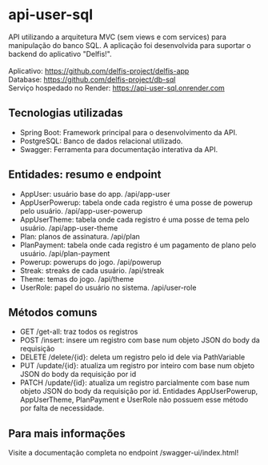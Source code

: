 # api-user-sql
API utilizando a arquitetura MVC (sem views e com services) para manipulação do banco SQL. A aplicação foi desenvolvida para suportar o backend do aplicativo "Delfis!".
<br/>
<br/>
Aplicativo: https://github.com/delfis-project/delfis-app
<br/>
Database: https://github.com/delfis-project/db-sql
<br/>
Serviço hospedado no Render: https://api-user-sql.onrender.com

## Tecnologias utilizadas
- Spring Boot: Framework principal para o desenvolvimento da API.
- PostgreSQL: Banco de dados relacional utilizado.
- Swagger: Ferramenta para documentação interativa da API.

## Entidades: resumo e endpoint
* AppUser: usuário base do app. /api/app-user  
* AppUserPowerup: tabela onde cada registro é uma posse de powerup pelo usuário. /api/app-user-powerup  
* AppUserTheme: tabela onde cada registro é uma posse de tema pelo usuário. /api/app-user-theme  
* Plan: planos de assinatura. /api/plan  
* PlanPayment: tabela onde cada registro é um pagamento de plano pelo usuário. /api/plan-payment  
* Powerup: powerups do jogo. /api/powerup  
* Streak: streaks de cada usuário. /api/streak  
* Theme: temas do jogo. /api/theme  
* UserRole: papel do usuário no sistema. /api/user-role  

## Métodos comuns
* GET /get-all: traz todos os registros
* POST /insert: insere um registro com base num objeto JSON do body da requisição
* DELETE /delete/{id}: deleta um registro pelo id dele via PathVariable
* PUT /update/{id}: atualiza um registro por inteiro com base num objeto JSON do body da requisição por id
* PATCH /update/{id}: atualiza um registro parcialmente com base num objeto JSON do body da requisição por id. Entidades AppUserPowerup, AppUserTheme, PlanPayment e UserRole não possuem esse método por falta de necessidade.

## Para mais informações
Visite a documentação completa no endpoint /swagger-ui/index.html!
